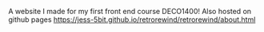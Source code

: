 A website I made for my first front end course DECO1400!
Also hosted on github pages 
https://jess-5bit.github.io/retrorewind/retrorewind/about.html
